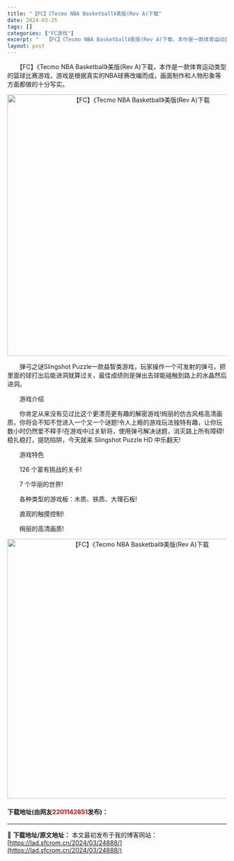 ```yaml
---
title: "【FC】《Tecmo NBA Basketball》美版(Rev A)下载"
date: 2024-03-25
tags: []
categories: ["FC游戏"]
excerpt: "　　【FC】《Tecmo NBA Basketball》美版(Rev A)下载，本作是一款体育运动类型的篮球比赛游戏，游戏是根据真实的NBA球赛改编而成，画面制作和人物形象等方面都做的十分写实。 　　弹弓之谜Slingshot Puzzle一款益智类游戏，玩家操作一个可发射的弹弓，把里面的球打出后能&hellip;"
layout: post
---
```


 <p>　　【FC】《Tecmo NBA Basketball》美版(Rev A)下载，本作是一款体育运动类型的篮球比赛游戏，游戏是根据真实的NBA球赛改编而成，画面制作和人物形象等方面都做的十分写实。</p> <p align="center"><img align="" border="0" src="https://lad.sfcrom.cn/wp-content/uploads/2024/03/20240325_66019b59be3ab.png" width="600" alt="【FC】《Tecmo NBA Basketball》美版(Rev A)下载" /></p> <p>　　弹弓之谜Slingshot Puzzle一款益智类游戏，玩家操作一个可发射的弹弓，把里面的球打出后能进洞就算过关，最佳成绩则是弹出去球能碰触到路上的水晶然后进洞。</p> <p>　　游戏介绍</p> <p>　　你肯定从来没有见过比这个更漂亮更有趣的解密游戏!绚丽的仿古风格高清画质，你将会不知不觉进入一个又一个谜题!令人上瘾的游戏玩法独特有趣，让你玩数小时仍然爱不释手!在游戏中过关斩将，使用弹弓解决谜题，消灭路上所有障碍!稳扎稳打，提防陷阱，今天就来 Slingshot Puzzle HD 中乐翻天!</p> <p>　　游戏特色</p> <p>　　126 个富有挑战的关卡!</p> <p>　　7 个华丽的世界!</p> <p>　　各种类型的游戏板：木质、铁质、大理石板!</p> <p>　　直观的触摸控制!</p> <p>　　绚丽的高清画质!</p> <p align="center"><img align="" border="0" src="https://lad.sfcrom.cn/wp-content/uploads/2024/03/20240325_66019b5b3e6ce.png" width="596" alt="【FC】《Tecmo NBA Basketball》美版(Rev A)下载" /></p> <p><h4>下载地址(由网友<font color="red">2201142651</font>发布)：</h4></p> 

---
📖 **下载地址/原文地址：** 本文最初发布于我的博客网站：[https://lad.sfcrom.cn/2024/03/24888/](https://lad.sfcrom.cn/2024/03/24888/)
